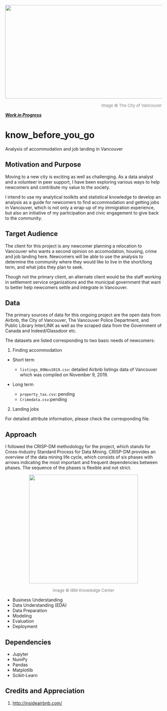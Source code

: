 <p align="center">
  <img width="1001" height="300" src="https://github.com/vcai01/know_before_you_go/blob/master/Vancouver-landing-size-banner.jpg">
</p>
<div align="right"><font color=grey size=2>Image © The City of Vancouver</font></div>

[**_Work in Progress_**](https://github.com/vcai01/know_before_you_go/issues/1)

# know_before_you_go
Analysis of accommodation and job landing in Vancouver

## Motivation and Purpose
Moving to a new city is exciting as well as challenging. As a data analyst and a volunteer in peer support, I have been exploring various ways to help newcomers and contribute my value to the society.

I intend to use my analytical toolkits and statistical knowledge to develop an analysis as a guide for newcomers to find accommodation and getting jobs in Vancouver, which is not only a wrap-up of my immigration experience, but also an initiative of my participation and civic engagement to give back to the community.

## Target Audience
The client for this project is any newcomer planning a relocation to Vancouver who wants a second opinion on accomodation, housing, crime and job landing here. Newcomers will be able to use the analysis to determine the community where they would like to live in the short/long term, and what jobs they plan to seek.

Though not the primary client, an alternate client would be the staff working in settlement service organizations and the municipal government that want to better help newcomers settle and integrate in Vancouver.

## Data
The primary sources of data for this ongoing project are the open data from Airbnb, the City of Vancouver, The Vancouver Police Department, and Public Library InterLINK as well as the scraped data from the Government of Canada and Indeed/Glassdoor etc.

The datasets are listed corresponding to two basic needs of newcomers:

1. Finding accommodation
* Short term
  -  `listings_09Nov2019.csv`: detailed Airbnb listings data of Vancouver which was compiled on November 9, 2019.

* Long term
  - `property_tax.csv`: pending
  - `Crimedata.csv`:pending

2. Landing jobs

For detailed attribute information, please check the corresponding file.

## Approach
I followed the CRISP-DM methodology for the project, which stands for Cross-Industry Standard Process for Data Mining. CRISP-DM provides an overview of the data mining life cycle, which consists of six phases with arrows indicating the most important and frequent dependencies between phases. The sequence of the phases is flexible and not strict.

<p align="center">
  <img width="350" height="349" src="https://github.com/vcai01/know_before_you_go/blob/master/crisp_process.gif">
</p>
<div align="center"><font color=grey size=2>Image © IBM Knowledge Center</font></div>


* Business Understanding
* Data Understanding (EDA)
* Data Preparation
* Modeling
* Evaluation
* Deployment

## Dependencies
* Jupyter
* NumPy
* Pandas
* Matplotlib
* Scikit-Learn

## Credits and Appreciation
1. http://insideairbnb.com/ 
